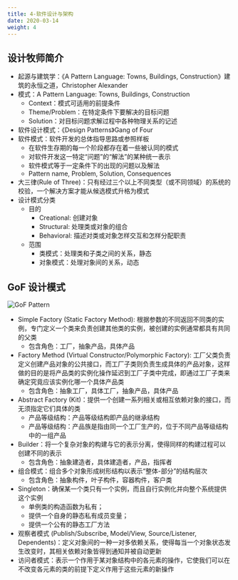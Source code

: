 ```yaml
---
title: 4-软件设计与架构
date: 2020-03-14
weight: 4
---
```


## 设计牧师简介

- 起源与建筑学：《A Pattern Language: Towns, Buildings, Construction》建筑的永恒之道，Christopher Alexander
- 模式：A Pattern Language: Towns, Buildings, Construction
  - Context：模式可适用的前提条件
  - Theme/Problem：在特定条件下要解决的目标问题
  - Solution：对目标问题求解过程中各种物理关系的记述
- 软件设计模式：《Design Patterns》Gang of Four
- 软件模式：软件开发的总体指导思路或参照样板
  - 在软件生存期的每一个阶段都存在着一些被认同的模式
  - 对软件开发这一特定“问题”的“解法”的某种统一表示
  - 软件模式等于一定条件下的出现的问题以及解法
  - Pattern name, Problem, Solution, Consequences
- 大三律(Rule of Three)：只有经过三个以上不同类型（或不同领域）的系统的校验，一个解决方案才能从候选模式升格为模式
- 设计模式分类
  - 目的
    - Creational: 创建对象
    - Structural: 处理类或对象的组合
    - Behavioral: 描述对类或对象怎样交互和怎样分配职责
  - 范围
    - 类模式：处理类和子类之间的关系，静态
    - 对象模式：处理对象间的关系，动态

## GoF 设计模式

![GoF Pattern](/images/content/GoF.png)

- Simple Factory (Static Factory Method): 根据参数的不同返回不同类的实例，专门定义一个类来负责创建其他类的实例，被创建的实例通常都具有共同的父类
  - 包含角色：工厂，抽象产品，具体产品
- Factory Method (Virtual Constructor/Polymorphic Factory): 工厂父类负责定义创建产品对象的公共接口，而工厂子类则负责生成具体的产品对象，这样做的目的是将产品类的实例化操作延迟到工厂子类中完成，即通过工厂子类来确定究竟应该实例化哪一个具体产品类
  - 包含角色：抽象工厂，具体工厂，抽象产品，具体产品
- Abstract Factory (Kit)：提供一个创建一系列相关或相互依赖对象的接口，而无须指定它们具体的类
  - 产品等级结构：产品等级结构即产品的继承结构
  - 产品等级结构：产品族是指由同一个工厂生产的，位于不同产品等级结构中的一组产品
- Builder：将一个复杂对象的构建与它的表示分离，使得同样的构建过程可以创建不同的表示
  - 包含角色：抽象建造者，具体建造者，产品，指挥者
- 组合模式：组合多个对象形成树形结构以表示“整体-部分”的结构层次
  - 包含角色：抽象构件，叶子构件，容器构件，客户类
- Singleton：确保某一个类只有一个实例，而且自行实例化并向整个系统提供这个实例
  - 单例类的构造函数为私有；
  - 提供一个自身的静态私有成员变量；
  - 提供一个公有的静态工厂方法
- 观察者模式 (Publish/Subscribe, Model/View, Source/Listener, Dependents)：定义对象间的一种一对多依赖关系，使得每当一个对象状态发生改变时，其相关依赖对象皆得到通知并被自动更新
- 访问者模式：表示一个作用于某对象结构中的各元素的操作，它使我们可以在不改变各元素的类的前提下定义作用于这些元素的新操作